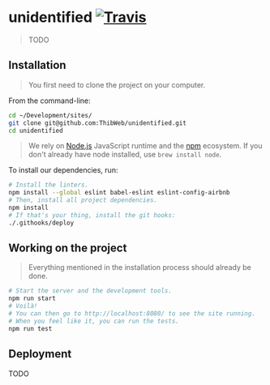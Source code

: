 unidentified [![Travis](https://img.shields.io/travis/ThibWeb/unidentified.svg?style=flat-square)](https://travis-ci.org/ThibWeb/unidentified)
==========

> TODO

## Installation

> You first need to clone the project on your computer.

From the command-line:

```sh
cd ~/Development/sites/
git clone git@github.com:ThibWeb/unidentified.git
cd unidentified
```

> We rely on [Node.js](nodejs.org) JavaScript runtime and the [npm](https://www.npmjs.com/) ecosystem. If you don't already have node installed, use `brew install node`.

To install our dependencies, run:

```sh
# Install the linters.
npm install --global eslint babel-eslint eslint-config-airbnb
# Then, install all project dependencies.
npm install
# If that's your thing, install the git hooks:
./.githooks/deploy
```

## Working on the project

> Everything mentioned in the installation process should already be done.

~~~sh
# Start the server and the development tools.
npm run start
# Voilà!
# You can then go to http://localhost:8080/ to see the site running.
# When you feel like it, you can run the tests.
npm run test
~~~

## Deployment

TODO
